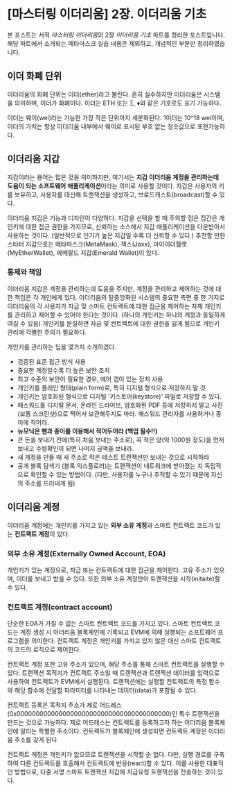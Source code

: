 # [마스터링 이더리움] 2장. 이더리움 기초



본 포스트는 서적 *마스터링 이더리움*의 2장 *이더리움 기초* 파트를 정리한 포스트입니다. 해당 파트에서 소개되는 메타마스크 실습 내용은 제외하고, 개념적인 부분만 정리하였습니다.



## 이더 화폐 단위



이더리움의 화폐 단위는 이더(ether)라고 불린다. 흔히 실수하지만 이더리움은 시스템을 의미하며, 이더가 화폐이다. 이더는 ETH 또는   Ξ,  ♦와 같은 기호로도 표기 가능하다.

이더는 웨이(wei)라는 가능한 가장 작은 단위까지 세분화된다. 1이더는 10^18 wei이며, 이더의 가치는 항상 이더리움 내부에서 웨이로 표시된 부호 없는 정숫값으로 표현가능하다.



## 이더리움 지갑



지갑이라는 용어는 많은 것을 의미하지만, 여기서는 **지갑 이더리움 계정을 관리하는데 도움이 되는 소프트웨어 애플리케이션**이라는 의미로 사용할 것이다. 지갑은 사용자의 키를 보유하고, 사용자를 대신해 트랜잭션을 생성하고, 브로드캐스트(broadcast)할 수 있다. 

이더리움 지갑은 기능과 디자인이 다양하다. 지갑을 선택을 할 때 주의할 점은 집간은 개인키에 대한 접근 권한을 가지므로, 신뢰하는 소스에서 지갑 애플리케이션을 다운받아서 사용하는 것이다. (일반적으로 인기가 높은 지갑일 수록 더 신뢰할 수 있다.) 추천할 만한 스타터 지갑으로는 메타마스크(MetaMask), 잭스(Jaxx), 마이이더월렛(MyEtherWallet), 에메랄드 지갑(Emerald Wallet)이 있다.



### 통제와 책임

이더리움 지갑은 계정을 관리하는데 도움을 주지만, 계정을 관리하고 제어하는 것에 대한 책임은 각 개인에게 있다. 이더리움의 탈중앙화된 시스템의 중요한 측면 중 한 가지로 이더리움의 각 사용자가 자금 및 스마트 컨트랙트에 대한 접근을 제어하는 자체 개인키를 관리하고 제어할 수 있어야 한다는 것이다. (하나의 개인키는 하나의 계정과 동일하게 여길 수 있음) 개인키를 분실하면 자금 및 컨트랙트에 대한 권한을 잃게 됨으로 개인키 관리에 각별한 주의가 필요하다.

개인키를 관리하는 팁을 몇가지 소개하겠다.

- 검증된 표준 접근 방식 사용
- 중요한 계정일수록 더 높은 보안 조치 
- 최고 수준의 보안이 필요한 경우, 에어 갭이 있는 장치 사용
- 개인키를 플레인 형태(plain form)로, 특히 디지털 형식으로 저장하지 말 것
- 개인키는 암호화된 형식으로 디지털 '키스토어(keystore)' 파일로 저장할 수 있다. 
- 패스워드를 디지털 문서, 온라인 드라이브, 암호화된 PDF 등에 저장하지 말고 사진(보통 스크린샷)으로 찍어서 보관해두지도 마라. 패스워드 관리자를 사용하거나 종이에 적어라.
- **뉴모닉은 펜과 종이를 이용해서 적어두어라 (백업 필수!!)**
- 큰 돈을 보내기 전에(특히 처음 보내는 주소로), 꼭 적은 양(약 1000원 정도)을 먼저 보내고 수령확인이 되면 나머지 금액을 보내라.
- 새 계정을 만들 때 새 주소로 작은 테스트 트랜잭션만 보내는 것으로 시작하라
- 공개 블록 탐색기 (블록 익스플로러)는 트랜잭션이 네트워크에 받아졌는 지 독립적으로 확인할 수 있는 방법이다. (다만, 사용자를 누구나 추적할 수 있기 때문에 자신의 주소를 드러내게 됨)



## 이더리움 계정



이더리움 계정에는 개인키를 가지고 있는 **외부 소유 계정**과 스마트 컨트랙트 코드가 있는 **컨트랙트 계정**이 있다.



### 외부 소유 계정(Externally Owned Account, EOA)

개인키가 있는 계정으로, 자금 또는 컨트랙트에 대한 접근을 제어한다. 고유 주소가 있으며, 이더를 보내고 받을 수 있다. 또한 외부 소유 계정만이 트랜잭션을 시작(initaite)할 수 있다.



### 컨트랙트 계정(contract account) 

단순한 EOA가 가질 수 없는 스마트 컨트랙트 코드를 가지고 있다. 스마트 컨트랙트 코드는 계정 생성 시 이더리움 블록체인에 기록되고 EVM에 의해 실행되는 소프트웨어 프로그램을 의미한다. 컨트랙트 계정은 개인키를 가지고 있지 않은 대신 스마트 컨트랙트의 코드의 로직으로 제어한다.

컨트랙트 계정 또한 고유 주소가 있으며, 해당 주소를 통해 스마트 컨트랙트를 실행할 수 있다. 트랜잭션 목적지가 컨트랙트 주소일 때 트랜잭션과 트랜잭션 데이터를 입력으로 사용하여 컨트랙트가 EVM에서 실행된다. 트랜잭션에는 실행할 컨트랙트의 특정 함수와 해당 함수에 전달할 파라미터를 나타내는 데이터(data)가 포함될 수 있다. 

컨트랙트 등록은 목적지 주소가 제로 어드레스(0x0000000000000000000000000000000000000000)인 특수 트랜잭션을 만드는 것으로 가능하다. 제로 어드레스는 컨트랙트를 등록하고자 하는 이더리움 블록체인에 알리는 특별한 주소이다. 컨트랙트가 블록체인에 생성되면 컨트랙트 계정은 이더리움 주소를 갖게 된다

컨트랙트 계정은 개인키가 없으므로 트랜잭션을 시작할 순 없다. 다만, 실행 경로를 구축하여 다른 컨트랙트를 호출해서 컨트랙트에 반응(react)할 수 있다. 이를 사용한 대표적인 방법으로, 다중 서명 스마트 트랜잭션 지갑에 지급요청 트랜잭션을 전송하는 것이 있다.

